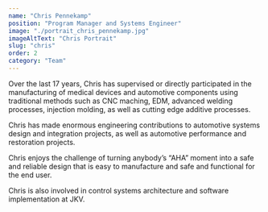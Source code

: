 ```yaml
---
name: "Chris Pennekamp"
position: "Program Manager and Systems Engineer"
image: "./portrait_chris_pennekamp.jpg"
imageAltText: "Chris Portrait"
slug: "chris"
order: 2
category: "Team"
---
```


Over the last 17 years, Chris has supervised or directly participated in the manufacturing of medical devices and automotive components using traditional methods such as CNC maching, EDM, advanced welding processes, injection molding, as well as cutting edge additive processes.

Chris has made enormous engineering contributions to automotive systems design and integration projects, as well as automotive performance and restoration projects.

Chris enjoys the challenge of turning anybody’s “AHA” moment into a safe and reliable design that is easy to manufacture and safe and functional for the end user.

Chris is also involved in control systems architecture and software implementation at JKV.